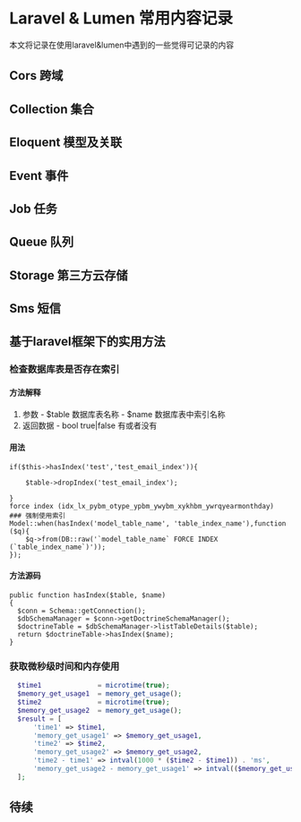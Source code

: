# Laravel & Lumen 常用内容记录

本文将记录在使用laravel&lumen中遇到的一些觉得可记录的内容

## Cors 跨域

## Collection 集合

## Eloquent 模型及关联

## Event 事件

## Job 任务

## Queue 队列

## Storage 第三方云存储

## Sms 短信

## 基于laravel框架下的实用方法

### 检查数据库表是否存在索引

#### 方法解释
  1. 参数
    - $table 数据库表名称
    - $name 数据库表中索引名称
  2. 返回数据 
    - bool true|false 有或者没有

#### 用法
```
if($this->hasIndex('test','test_email_index')){

    $table->dropIndex('test_email_index'); 
    
}
force index (idx_lx_pybm_otype_ypbm_ywybm_xykhbm_ywrqyearmonthday)
### 强制使用索引
Model::when(hasIndex('model_table_name', 'table_index_name'),function ($q){
    $q->from(DB::raw('`model_table_name` FORCE INDEX (`table_index_name`)'));
});

```

#### 方法源码
```
public function hasIndex($table, $name)
{
  $conn = Schema::getConnection();
  $dbSchemaManager = $conn->getDoctrineSchemaManager();
  $doctrineTable = $dbSchemaManager->listTableDetails($table);
  return $doctrineTable->hasIndex($name);
}
```

### 获取微秒级时间和内存使用
```php
  $time1              = microtime(true);
  $memory_get_usage1  = memory_get_usage();
  $time2              = microtime(true);
  $memory_get_usage2  = memory_get_usage();
  $result = [
      'time1' => $time1,
      'memory_get_usage1' => $memory_get_usage1,
      'time2' => $time2,
      'memory_get_usage2' => $memory_get_usage2,
      'time2 - time1' => intval(1000 * ($time2 - $time1)) . 'ms',
      'memory_get_usage2 - memory_get_usage1' => intval(($memory_get_usage2 - $memory_get_usage1) / 1024) . 'kb',
  ];
```
## 待续


